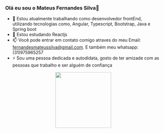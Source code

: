### Olá eu sou o Mateus Fernandes Silva👋
- 🔭 Estou atualmente trabalhando como desenvolvedor frontEnd, utilizando tecnologias como, Angular, Typescript, Bootstrap, Java e Spring boot
- 🌱 Estou estudando Reactjs 
- 📫 Você pode entrar em contato comigo atraves do meu Email: fernandesmateussilva@gmail.com. E também meu whatsapp: (31)975965257
- ⚡ Sou uma pessoa dedicada e autodidata, gosto de ter amizade com as pessoas que trabalho e ser alguém de confiança

<div align="center">
  <a href="https://github.com/MateusFernan">
  <img height="180em" src="https://github-readme-stats.vercel.app/api?username=MateusFernan&show_icons=true&theme=dracula&count_private=true"/>

</div>
